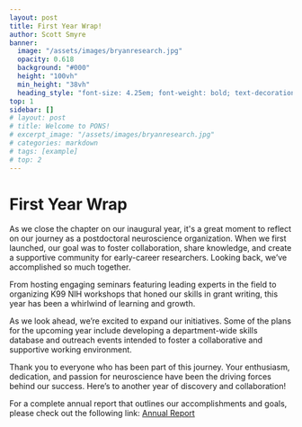 ```yaml
---
layout: post
title: First Year Wrap!
author: Scott Smyre
banner:
  image: "/assets/images/bryanresearch.jpg"
  opacity: 0.618
  background: "#000"
  height: "100vh"
  min_height: "38vh"
  heading_style: "font-size: 4.25em; font-weight: bold; text-decoration: underline"
top: 1
sidebar: []
# layout: post
# title: Welcome to PONS!
# excerpt_image: "/assets/images/bryanresearch.jpg"
# categories: markdown
# tags: [example]
# top: 2
---
```

# **First Year Wrap**
As we close the chapter on our inaugural year, it's a great moment to reflect on our journey as a postdoctoral neuroscience organization. When we first launched, our goal was to foster collaboration, share knowledge, and create a supportive community for early-career researchers. Looking back, we’ve accomplished so much together.

From hosting engaging seminars featuring leading experts in the field to organizing K99 NIH workshops that honed our skills in grant writing, this year has been a whirlwind of learning and growth.

As we look ahead, we’re excited to expand our initiatives. Some of the plans for the upcoming year include developing a department-wide skills database and outreach events intended to foster a collaborative and supportive working environment.

Thank you to everyone who has been part of this journey. Your enthusiasm, dedication, and passion for neuroscience have been the driving forces behind our success. Here’s to another year of discovery and collaboration!

For a complete annual report that outlines our accomplishments and goals, please check out the following link: <a href="https://docs.google.com/document/d/1Sk_qQoAc2dUeiLu4rH-qTLbYWRUiVT9Cg9ZkxVEgrGQ/edit"> Annual Report</a>